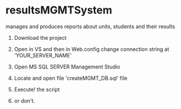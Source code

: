 # resultsMGMTSystem
manages and produces reports about units, students and their results

1. Download the project
2. Open in VS and then in Web.config change connection string at 'YOUR_SERVER_NAME'

3. Open MS SQL SERVER Management Studio
4. Locate and open file 'createMGMT_DB.sql' file
5. Execute! the script

6. or don't.
